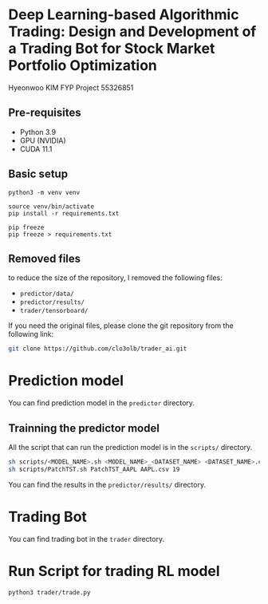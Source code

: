 # Deep Learning-based Algorithmic Trading: Design and Development of a Trading Bot for Stock Market Portfolio Optimization

Hyeonwoo KIM FYP Project
55326851

## Pre-requisites
- Python 3.9
- GPU (NVIDIA)
- CUDA 11.1

##  Basic setup

```python3
python3 -m venv venv

source venv/bin/activate
pip install -r requirements.txt

pip freeze
pip freeze > requirements.txt
```

## Removed files
to reduce the size of the repository, I removed the following files:
- `predictor/data/`
- `predictor/results/`
- `trader/tensorboard/`

If you need the original files, please clone the git repository from the following link:
```bash
git clone https://github.com/clo3olb/trader_ai.git
```


# Prediction model
You can find prediction model in the `predictor` directory.

## Trainning the predictor model
All the script that can run the prediction model is in the `scripts/` directory.

```bash
sh scripts/<MODEL_NAME>.sh <MODEL_NAME>_<DATASET_NAME> <DATASET_NAME>.csv <OUTPUT_COLUMN_SIZE>
sh scripts/PatchTST.sh PatchTST_AAPL AAPL.csv 19
```

You can find the results in the `predictor/results/` directory.


# Trading Bot
You can find trading bot in the `trader` directory.

# Run Script for trading RL model
```bash
python3 trader/trade.py
```

